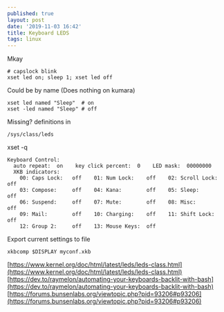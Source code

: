 ```yaml
---
published: true
layout: post
date: '2019-11-03 16:42'
title: Keyboard LEDS
tags: linux 
---
```

Mkay

    # capslock blink
    xset led on; sleep 1; xset led off
    
Could be by name (Does nothing on kumara)

    xset led named "Sleep"  # on
    xset -led named "Sleep" # off

Missing? definitions in

    /sys/class/leds
    
xset -q         

    Keyboard Control:
      auto repeat:  on    key click percent:  0    LED mask:  00000000
      XKB indicators:
        00: Caps Lock:   off    01: Num Lock:    off    02: Scroll Lock: off
        03: Compose:     off    04: Kana:        off    05: Sleep:       off
        06: Suspend:     off    07: Mute:        off    08: Misc:        off
        09: Mail:        off    10: Charging:    off    11: Shift Lock:  off
        12: Group 2:     off    13: Mouse Keys:  off

Export current settings to file

    xkbcomp $DISPLAY myconf.xkb


[https://www.kernel.org/doc/html/latest/leds/leds-class.html](https://www.kernel.org/doc/html/latest/leds/leds-class.html)  
[https://dev.to/raymelon/automating-your-keyboards-backlit-with-bash](https://dev.to/raymelon/automating-your-keyboards-backlit-with-bash)  
[https://forums.bunsenlabs.org/viewtopic.php?pid=93206#p93206](https://forums.bunsenlabs.org/viewtopic.php?pid=93206#p93206)
